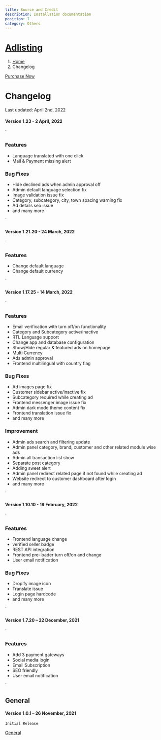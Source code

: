 ```yaml
---
title: Source and Credit
description: Installation documentation
position: 7
category: Others
---
```


# [Adlisting](index.html)

1.  [Home](index.html)
2.  Changelog

[Purchase Now](https://codecanyon.net/item/adlisting-laravel-classified-ads/34961310?s_rank=1)

# Changelog

Last updated: April 2nd, 2022

#### Version 1.23 - 2 April, 2022

`

### Features

- Language translated with one click
- Mail & Payment missing alert

### Bug Fixes

- Hide declined ads when admin approval off
- Admin default language selection fix
- Image validation issue fix
- Category, subcategory, city, town spacing warning fix
- Ad details seo issue
- and many more

`

#### Version 1.21.20 - 24 March, 2022

`

### Features

- Change default language
- Change default currency

`

#### Version 1.17.25 - 14 March, 2022

`

### Features

- Email verification with turn off/on functionality
- Category and Subcategory active/inactive
- RTL Language support
- Change app and database configuration
- Show/Hide regular & featured ads on homepage
- Multi Currency
- Ads admin approval
- Frontend multilingual with country flag

### Bug Fixes

- Ad images page fix
- Customer sidebar active/inactive fix
- Subcategory required while creating ad
- Frontend messenger image issue fix
- Admin dark mode theme content fix
- Frontend translation issue fix
- and many more

### Improvement

- Admin ads search and filtering update
- Admin panel category, brand, customer and other related module wise ads
- Admin all transaction list show
- Separate post category
- Adding sweet alert
- Admin panel redirect related page if not found while creating ad
- Website redirect to customer dashboard after login
- and many more

`

#### Version 1.10.10 - 19 February, 2022

`

### Features

- Frontend language change
- verified seller badge
- REST API integration
- Frontend pre-loader turn off/on and change
- User email notification

### Bug Fixes

- Dropify image icon
- Translate issue
- Login page hardcode
- and many more

`

#### Version 1.7.20 – 22 December, 2021

`

### Features

- Add 3 payment gateways
- Social media login
- Email Subscription
- SEO friendly
- User email notification

`

## General

#### Version 1.0.1 – 26 November, 2021

`Initial Release`

[General](#general)
